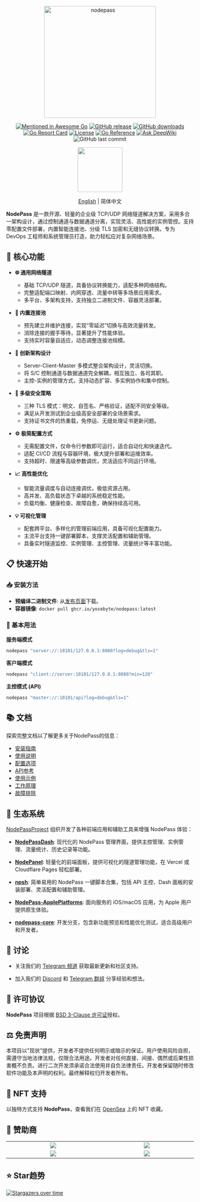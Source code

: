 <div align="center">
  <img src="https://cdn.yobc.de/assets/np-gopher.png" alt="nodepass" width="300">

[![Mentioned in Awesome Go](https://awesome.re/mentioned-badge.svg)](https://github.com/avelino/awesome-go#networking)
[![GitHub release](https://img.shields.io/github/v/release/yosebyte/nodepass)](https://github.com/yosebyte/nodepass/releases)
[![GitHub downloads](https://img.shields.io/github/downloads/yosebyte/nodepass/total.svg)](https://github.com/yosebyte/nodepass/releases)
[![Go Report Card](https://goreportcard.com/badge/github.com/yosebyte/nodepass)](https://goreportcard.com/report/github.com/yosebyte/nodepass)
[![License](https://img.shields.io/badge/License-BSD_3--Clause-blue.svg)](https://opensource.org/licenses/BSD-3-Clause)
[![Go Reference](https://pkg.go.dev/badge/github.com/yosebyte/nodepass.svg)](https://pkg.go.dev/github.com/yosebyte/nodepass)
[![Ask DeepWiki](https://deepwiki.com/badge.svg)](https://deepwiki.com/yosebyte/nodepass)
![GitHub last commit](https://img.shields.io/github/last-commit/yosebyte/nodepass)

  <a href="https://apps.apple.com/cn/app/nodepass/id6747930492"><img src="https://cdn.yobc.de/assets/appstore.png" width="120"></a>

[English](README.md) | 简体中文
</div>

**NodePass** 是一款开源、轻量的企业级 TCP/UDP 网络隧道解决方案，采用多合一架构设计，通过控制通道与数据通道分离，实现灵活、高性能的实例管控。支持零配置文件部署，内置智能连接池、分级 TLS 加密和无缝协议转换。专为 DevOps 工程师和系统管理员打造，助力轻松应对复杂网络场景。

## 💎 核心功能

- **🌐 通用网络隧道**
  - 基础 TCP/UDP 隧道，具备协议转换能力，适配多种网络结构。
  - 完整适配端口映射、内网穿透、流量中转等多场景应用需求。
  - 多平台、多架构支持，支持独立二进制文件、容器灵活部署。

- **🚀 内置连接池**
  - 预先建立并维护连接，实现“零延迟”切换与高效流量转发。
  - 消除连接的握手等待，显著提升了性能体验。
  - 支持实时容量自适应，动态调整连接池规模。

- **🧬 创新架构设计**
  - Server-Client-Master 多模式整合架构设计，灵活切换。
  - 将 S/C 控制通道与数据通道完全解耦，相互独立、各司其职。
  - 主控-实例的管理方式，支持动态扩容、多实例协作和集中控制。

- **🔐 多级安全策略**
  - 三种 TLS 模式：明文、自签名、严格验证，适配不同安全等级。
  - 满足从开发测试到企业级高安全部署的全场景需求。
  - 支持证书文件的热重载，免停运、无缝处理证书更新问题。

- **⚙️ 极简配置方式**
  - 无需配置文件，仅命令行参数即可运行，适合自动化和快速迭代。
  - 适配 CI/CD 流程与容器环境，极大提升部署和运维效率。
  - 支持超时、限速等高级参数调优，灵活适应不同运行环境。

- **📈 高性能优化**
  - 智能流量调度与自动连接调优，极低资源占用。
  - 高并发、高负载状态下卓越的系统稳定性能。
  - 负载均衡、健康检查、故障自愈，确保持续高可用。

- **💡 可视化管理**
  - 配套跨平台、多样化的管理前端应用，具备可视化配置能力。
  - 主流平台支持一键部署脚本，支撑灵活配置和辅助管理。
  - 具备实时隧道监控、实例管理、主控管理、流量统计等丰富功能。

## 📋 快速开始

### 📥 安装方法

- **预编译二进制文件**: 从[发布页面](https://github.com/yosebyte/nodepass/releases)下载。
- **容器镜像**: `docker pull ghcr.io/yosebyte/nodepass:latest`

### 🚀 基本用法

**服务端模式**
```bash
nodepass "server://:10101/127.0.0.1:8080?log=debug&tls=1"
```

**客户端模式**
```bash
nodepass "client://server:10101/127.0.0.1:8080?min=128"
```

**主控模式 (API)**
```bash
nodepass "master://:10101/api?log=debug&tls=1"
```

## 📚 文档

探索完整文档以了解更多关于NodePass的信息：

- [安装指南](/docs/zh/installation.md)
- [使用说明](/docs/zh/usage.md)
- [配置选项](/docs/zh/configuration.md)
- [API参考](/docs/zh/api.md)
- [使用示例](/docs/zh/examples.md)
- [工作原理](/docs/zh/how-it-works.md)
- [故障排除](/docs/zh/troubleshooting.md)

## 🌱 生态系统

[NodePassProject](https://github.com/NodePassProject) 组织开发了各种前端应用和辅助工具来增强 NodePass 体验：

- **[NodePassDash](https://github.com/NodePassProject/NodePassDash)**: 现代化的 NodePass 管理界面，提供主控管理、实例管理、流量统计、历史记录等功能。

- **[NodePanel](https://github.com/NodePassProject/NodePanel)**: 轻量化的前端面板，提供可视化的隧道管理功能，在 Vercel 或 Cloudflare Pages 轻松部署。

- **[npsh](https://github.com/NodePassProject/npsh)**: 简单易用的 NodePass 一键脚本合集，包括 API 主控、Dash 面板的安装部署、灵活配置和辅助管理。

- **[NodePass-ApplePlatforms](https://github.com/NodePassProject/NodePass-ApplePlatforms)**: 面向服务的 iOS/macOS 应用，为 Apple 用户提供原生体验。

- **[nodepass-core](https://github.com/NodePassProject/nodepass-core)**: 开发分支，包含新功能预览和性能优化测试，适合高级用户和开发者。

## 💬 讨论

- 关注我们的 [Telegram 频道](https://t.me/NodePassChannel) 获取最新更新和社区支持。

- 加入我们的 [Discord](https://discord.gg/2cnXcnDMGc) 和 [Telegram 群组](https://t.me/NodePassGroup) 分享经验和想法。

## 📄 许可协议

**NodePass** 项目根据 [BSD 3-Clause 许可证](LICENSE)授权。

## ⚖️ 免责声明

本项目以"现状"提供，开发者不提供任何明示或暗示的保证。用户使用风险自担，需遵守当地法律法规，仅限合法用途。开发者对任何直接、间接、偶然或后果性损害概不负责。进行二次开发须承诺合法使用并自负法律责任。开发者保留随时修改软件功能及本声明的权利。最终解释权归开发者所有。

## 🔗 NFT 支持

以独特方式支持 **NodePass**，查看我们在 [OpenSea](https://opensea.io/collection/nodepass) 上的 NFT 收藏。

## 🤝 赞助商

<table>
  <tr>
    <td width="240" align="center">
      <a href="https://whmcs.as211392.com"><img src="https://cdn.yobc.de/assets/dreamcloud.png"></a>
    </td>
    <td width="240" align="center">
      <a href="https://t.me/xiao_bai_xue_zhang"><img src="https://cdn.yobc.de/assets/xuezhang.png"></a>
    </td>
  </tr>
  <tr>
    <td width="240" align="center">
      <a href="https://sharon.io"><img src="https://cdn.yobc.de/assets/sharon.png"></a>
    </td>
    <td width="240" align="center">
      <a href="https://vps.town"><img src="https://cdn.yobc.de/assets/vpstown.png"></a>
    </td>
  </tr>
</table>

## ⭐ Star趋势

[![Stargazers over time](https://starchart.cc/yosebyte/nodepass.svg?variant=adaptive)](https://starchart.cc/yosebyte/nodepass)
